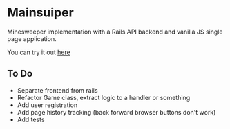 # Mainsuiper

Minesweeper implementation with a Rails API backend and vanilla JS single page application.

You can try it out [here](http://mainsuiper.herokuapp.com/)

## To Do
- Separate frontend from rails
- Refactor Game class, extract logic to a handler or something
- Add user registration
- Add page history tracking (back forward browser buttons don't work)
- Add tests
